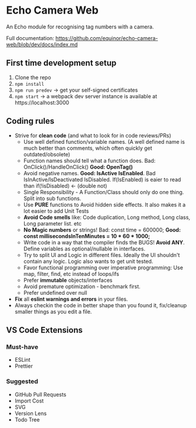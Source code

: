 # Echo Camera Web

An Echo module for recognising tag numbers with a camera.

Full documentation:
https://github.com/equinor/echo-camera-web/blob/dev/docs/index.md

## First time development setup

1. Clone the repo
2. ```npm install```
3. ```npm run predev``` -> get your self-signed certificates
4. ```npm start``` -> a webpack dev server instance is available at https://localhost:3000

## Coding rules

-   Strive for **clean code** (and what to look for in code reviews/PRs)
    - Use well defined function/variable names. (A well defined name is much better than comments, which often quickly get outdated/obsolete)
    - Function names should tell what a function does. Bad: OnClick()/HandleOnClick() **Good: OpenTag()**
    - Avoid negative names. **Good: IsActive IsEnabled**. Bad IsInActive/IsDeactivated IsDisabled. If(IsEnabled) is eaier to read than if(!isDisabled) <- (double not)
    - Single Responsibility - A Function/Class should only do one thing. Split into sub functions.
    - Use **PURE** functions to Avoid hidden side effects. It also makes it a lot easier to add Unit Tests
    - **Avoid Code smells** like: Code duplication, Long method, Long class, Long parameter list. etc
    - **No Magic numbers** or strings! Bad: const time = 600000; **Good: const millisecondsInTenMinutes = 10 * 60 * 1000;**
    - Write code in a way that the compiler finds the BUGS! **Avoid ANY**. Define variables as optional/nullable in interfaces.
    - Try to split UI and Logic in different files. Ideally the UI shouldn't contain any logic. Logic also wants to get unit tested.
    - Favor functional programming over imperative programming: Use map, filter, find, etc instead of loops/ifs
    - Prefer **immutable** objects/interfaces
    - Avoid premature optimization - benchmark first.
    - Prefer undefined over null
-   **Fix** all **eslint warnings and errors** in your files.
-   Always checkin the code in better shape than you found it, fix/cleanup smaller things as you edit a file.

##  VS Code Extensions

### Must-have

- ESLint
- Prettier

### Suggested

- GitHub Pull Requests
- Import Cost
- SVG
- Version Lens
- Todo Tree
